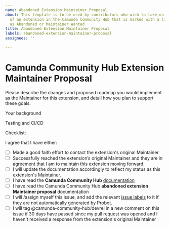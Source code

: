 ```yaml
---
name: Abandoned Extension Maintainer Proposal
about: This template is to be used by contributors who wish to take on Maintainership
  of an extension in the Camunda Community Hub that is marked with a lifecycle label
  as Abandoned or Maintainer Wanted
title: Abandoned Extension Maintainer Proposal
labels: abandoned-extension-maintainer-proposal
assignees: ''

---
```


# Camunda Community Hub Extension Maintainer Proposal

<!--- Provide a general summary of your proposal in the issue title above. Do not @ GitHub users in your pull request title. -->

Please describe the changes and proposed roadmap you would implement as the Maintainer for this extension, and detail how you plan to support these goals.

<!--- Describe your proposal request in detail here. It’s perfectly okay to say, “My goal as a Maintainer is to get this extension up and running and evaluate it later,” here. →
<!--- If you're unsure about any of this, please don't hesitate to ask. We're here to help! -->

Your background

<!--- How do you plan to support this extension moving forward? -->
<!--- What, if any, is your experience in working with open source software? -->
<!--- Do you have experience in being a Maintainer for an open source project? What qualities do you feel make for a positive experience for contributors when interacting with OSS Maintainers? How do you plan to embrace these as a Maintainer yourself? -->

Testing and CI/CD

<!--- Please describe in detail how you plan to address testing and CI/CD as the Maintainer of this project. -->
<!--- Include any relevant details as to your ideal testing environment for new contributors, and any tests you would like contributors to run to determine how/if their change impacts other areas of the extension's codebase, etc. -->

Checklist:

<!--- Please review the following points, and put an `x` in all the boxes that apply. -->
<!--- If you're unsure about any of these, don't hesitate to ask. We're here to help! -->

I agree that I have either: 
- [ ] Made a good faith effort to contact the extension's original Maintainer 
- [ ] Successfully reached the extension’s original Maintainer and they are in agreement that I am to maintain this extension moving forward.
- [ ] I will update the documentation accordingly to reflect my status as this extension's Maintainer.
- [ ] I have read the **Camunda Community Hub** [documentation](https://github.com/Camunda-Community-Hub/community)
- [ ] I have read the Camunda Community Hub **abandoned extension Maintainer proposal** documentation
- [ ] I will /assign myself this issue, and add the relevant [issue labels](https://github.com/camunda-community-hub/community/blob/main/issue-triage.md) to it if they are not automatically generated by Probot.
- [ ] I will tag @camunda-community-hub/devrel in a new comment on this issue if 30 days have passed since my pull request was opened and I haven't received a response from the extension's original Maintainer
